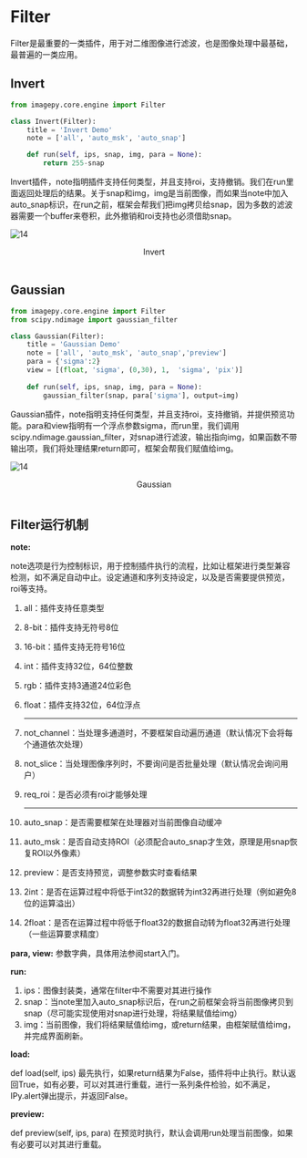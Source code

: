 # <span id = "Filter">Filter</span>

Filter是最重要的一类插件，用于对二维图像进行滤波，也是图像处理中最基础，最普遍的一类应用。



## <span id = "Invert">Invert</span>

```python
from imagepy.core.engine import Filter

class Invert(Filter):
    title = 'Invert Demo'
    note = ['all', 'auto_msk', 'auto_snap']

    def run(self, ips, snap, img, para = None): 
        return 255-snap
```

Invert插件，note指明插件支持任何类型，并且支持roi，支持撤销。我们在run里面返回处理后的结果。关于snap和img，img是当前图像，而如果当note中加入auto_snap标识，在run之前，框架会帮我们把img拷贝给snap，因为多数的滤波器需要一个buffer来卷积，此外撤销和roi支持也必须借助snap。

![14](http://idoc.imagepy.org/demoplugin/13.png)

<div align=center>Invert</div><br>


## <span id = "Gaussian">Gaussian</span>

```python
from imagepy.core.engine import Filter
from scipy.ndimage import gaussian_filter

class Gaussian(Filter):
    title = 'Gaussian Demo'
    note = ['all', 'auto_msk', 'auto_snap','preview']
    para = {'sigma':2}
    view = [(float, 'sigma', (0,30), 1,  'sigma', 'pix')]
    
    def run(self, ips, snap, img, para = None):
        gaussian_filter(snap, para['sigma'], output=img)
```

Gaussian插件，note指明支持任何类型，并且支持roi，支持撤销，并提供预览功能。para和view指明有一个浮点参数sigma，而run里，我们调用scipy.ndimage.gaussian_filter，对snap进行滤波，输出指向img，如果函数不带输出项，我们将处理结果return即可，框架会帮我们赋值给img。

![14](http://idoc.imagepy.org/demoplugin/14.png)

<div align=center>Gaussian</div><br>


## <span id = "Filter运行机制">Filter运行机制</span>

**note:** 

note选项是行为控制标识，用于控制插件执行的流程，比如让框架进行类型兼容检测，如不满足自动中止。设定通道和序列支持设定，以及是否需要提供预览，roi等支持。

1. all：插件支持任意类型

2. 8-bit：插件支持无符号8位

3. 16-bit：插件支持无符号16位

4. int：插件支持32位，64位整数

5. rgb：插件支持3通道24位彩色

6. float：插件支持32位，64位浮点

   ------

7. not_channel：当处理多通道时，不要框架自动遍历通道（默认情况下会将每个通道依次处理）

8. not_slice：当处理图像序列时，不要询问是否批量处理（默认情况会询问用户）

9. req_roi：是否必须有roi才能够处理

   ---

10. auto_snap：是否需要框架在处理器对当前图像自动缓冲

11. auto_msk：是否自动支持ROI（必须配合auto_snap才生效，原理是用snap恢复ROI以外像素）

12. preview：是否支持预览，调整参数实时查看结果

13. 2int：是否在运算过程中将低于int32的数据转为int32再进行处理（例如避免8位的运算溢出）

14. 2float：是否在运算过程中将低于float32的数据自动转为float32再进行处理（一些运算要求精度）

**para, view:** 参数字典，具体用法参阅start入门。

**run:** 

1. ips：图像封装类，通常在filter中不需要对其进行操作
2. snap：当note里加入auto_snap标识后，在run之前框架会将当前图像拷贝到snap（尽可能实现使用对snap进行处理，将结果赋值给img）
3. img：当前图像，我们将结果赋值给img，或return结果，由框架赋值给img，并完成界面刷新。

**load:** 

def load(self, ips) 最先执行，如果return结果为False，插件将中止执行。默认返回True，如有必要，可以对其进行重载，进行一系列条件检验，如不满足，IPy.alert弹出提示，并返回False。

**preview:**

def preview(self, ips, para) 在预览时执行，默认会调用run处理当前图像，如果有必要可以对其进行重载。